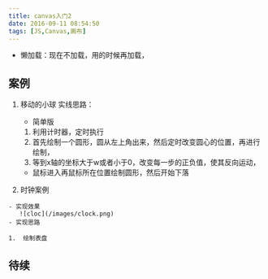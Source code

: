 ```yaml
---
title: canvas入门2
date: 2016-09-11 08:54:50
tags: [JS,Canvas,画布]
---
```


* 懒加载：现在不加载，用的时候再加载，

## 案例
1.  移动的小球 实线思路：
    - 简单版
    1.  利用计时器，定时执行
    2.  首先绘制一个圆形，圆从左上角出来，然后定时改变圆心的位置，再进行绘制，
    3.  等到x轴的坐标大于w或者小于0，改变每一步的正负值，使其反向运动，
    - 鼠标进入再鼠标所在位置绘制圆形，然后开始下落

2. 时钟案例

<!-- more -->
    - 实现效果
       ![cloc](/images/clock.png)
    - 实现思路

    1.  ​绘制表盘

## 待续